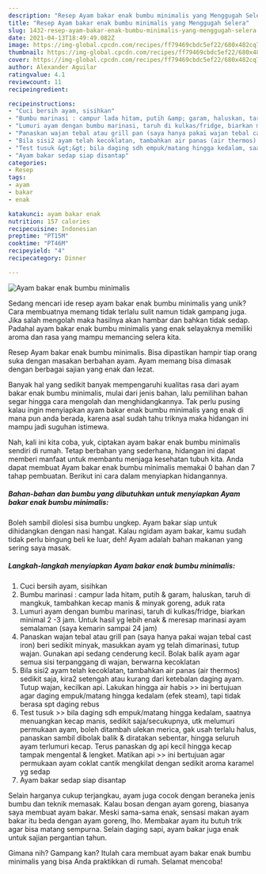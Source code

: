 ```yaml
---
description: "Resep Ayam bakar enak bumbu minimalis yang Menggugah Selera"
title: "Resep Ayam bakar enak bumbu minimalis yang Menggugah Selera"
slug: 1432-resep-ayam-bakar-enak-bumbu-minimalis-yang-menggugah-selera
date: 2021-04-13T18:49:49.082Z
image: https://img-global.cpcdn.com/recipes/ff79469cbdc5ef22/680x482cq70/ayam-bakar-enak-bumbu-minimalis-foto-resep-utama.jpg
thumbnail: https://img-global.cpcdn.com/recipes/ff79469cbdc5ef22/680x482cq70/ayam-bakar-enak-bumbu-minimalis-foto-resep-utama.jpg
cover: https://img-global.cpcdn.com/recipes/ff79469cbdc5ef22/680x482cq70/ayam-bakar-enak-bumbu-minimalis-foto-resep-utama.jpg
author: Alexander Aguilar
ratingvalue: 4.1
reviewcount: 11
recipeingredient:

recipeinstructions:
- "Cuci bersih ayam, sisihkan"
- "Bumbu marinasi : campur lada hitam, putih &amp; garam, haluskan, taruh di mangkuk, tambahkan kecap manis &amp; minyak goreng, aduk rata"
- "Lumuri ayam dengan bumbu marinasi, taruh di kulkas/fridge, biarkan minimal 2 -3 jam. Untuk hasil yg lebih enak &amp; meresap marinasi ayam semalaman (saya kemarin sampai 24 jam)"
- "Panaskan wajan tebal atau grill pan (saya hanya pakai wajan tebal cast iron) beri sedikit minyak, masukkan ayam yg telah dimarinasi, tutup wajan. Gunakan api sedang cenderung kecil. Bolak balik ayam agar semua sisi terpanggang di wajan, berwarna kecoklatan"
- "Bila sisi2 ayam telah kecoklatan, tambahkan air panas (air thermos) sedikit saja, kira2 setengah atau kurang dari ketebalan daging ayam. Tutup wajan, kecilkan api. Lakukan hingga air habis &gt;&gt; ini bertujuan agar daging empuk/matang hingga kedalam (efek steam), tapi tidak berasa spt daging rebus"
- "Test tusuk &gt;&gt; bila daging sdh empuk/matang hingga kedalam, saatnya menuangkan kecap manis, sedikit saja/secukupnya, utk melumuri permukaan ayam, boleh ditambah ulekan merica, gak usah terlalu halus, panaskan sambil dibolak balik &amp; diratakan sebentar, hingga seluruh ayam terlumuri kecap. Terus panaskan dg api kecil hingga kecap tampak mengental &amp; lengket. Matikan api &gt;&gt; ini bertujuan agar permukaan ayam coklat cantik mengkilat dengan sedikit aroma karamel yg sedap"
- "Ayam bakar sedap siap disantap"
categories:
- Resep
tags:
- ayam
- bakar
- enak

katakunci: ayam bakar enak 
nutrition: 157 calories
recipecuisine: Indonesian
preptime: "PT15M"
cooktime: "PT46M"
recipeyield: "4"
recipecategory: Dinner

---
```



![Ayam bakar enak bumbu minimalis](https://img-global.cpcdn.com/recipes/ff79469cbdc5ef22/680x482cq70/ayam-bakar-enak-bumbu-minimalis-foto-resep-utama.jpg)

Sedang mencari ide resep ayam bakar enak bumbu minimalis yang unik? Cara membuatnya memang tidak terlalu sulit namun tidak gampang juga. Jika salah mengolah maka hasilnya akan hambar dan bahkan tidak sedap. Padahal ayam bakar enak bumbu minimalis yang enak selayaknya memiliki aroma dan rasa yang mampu memancing selera kita.

Resep Ayam bakar enak bumbu minimalis. Bisa dipastikan hampir tiap orang suka dengan masakan berbahan ayam. Ayam memang bisa dimasak dengan berbagai sajian yang enak dan lezat.

Banyak hal yang sedikit banyak mempengaruhi kualitas rasa dari ayam bakar enak bumbu minimalis, mulai dari jenis bahan, lalu pemilihan bahan segar hingga cara mengolah dan menghidangkannya. Tak perlu pusing kalau ingin menyiapkan ayam bakar enak bumbu minimalis yang enak di mana pun anda berada, karena asal sudah tahu triknya maka hidangan ini mampu jadi suguhan istimewa.


Nah, kali ini kita coba, yuk, ciptakan ayam bakar enak bumbu minimalis sendiri di rumah. Tetap berbahan yang sederhana, hidangan ini dapat memberi manfaat untuk membantu menjaga kesehatan tubuh kita. Anda dapat membuat Ayam bakar enak bumbu minimalis memakai 0 bahan dan 7 tahap pembuatan. Berikut ini cara dalam menyiapkan hidangannya.

<!--inarticleads1-->

##### Bahan-bahan dan bumbu yang dibutuhkan untuk menyiapkan Ayam bakar enak bumbu minimalis:



Boleh sambil diolesi sisa bumbu ungkep. Ayam bakar siap untuk dihidangkan dengan nasi hangat. Kalau ngidam ayam bakar, kamu sudah tidak perlu bingung beli ke luar, deh! Ayam adalah bahan makanan yang sering saya masak. 

<!--inarticleads2-->

##### Langkah-langkah menyiapkan Ayam bakar enak bumbu minimalis:

1. Cuci bersih ayam, sisihkan
1. Bumbu marinasi : campur lada hitam, putih &amp; garam, haluskan, taruh di mangkuk, tambahkan kecap manis &amp; minyak goreng, aduk rata
1. Lumuri ayam dengan bumbu marinasi, taruh di kulkas/fridge, biarkan minimal 2 -3 jam. Untuk hasil yg lebih enak &amp; meresap marinasi ayam semalaman (saya kemarin sampai 24 jam)
1. Panaskan wajan tebal atau grill pan (saya hanya pakai wajan tebal cast iron) beri sedikit minyak, masukkan ayam yg telah dimarinasi, tutup wajan. Gunakan api sedang cenderung kecil. Bolak balik ayam agar semua sisi terpanggang di wajan, berwarna kecoklatan
1. Bila sisi2 ayam telah kecoklatan, tambahkan air panas (air thermos) sedikit saja, kira2 setengah atau kurang dari ketebalan daging ayam. Tutup wajan, kecilkan api. Lakukan hingga air habis &gt;&gt; ini bertujuan agar daging empuk/matang hingga kedalam (efek steam), tapi tidak berasa spt daging rebus
1. Test tusuk &gt;&gt; bila daging sdh empuk/matang hingga kedalam, saatnya menuangkan kecap manis, sedikit saja/secukupnya, utk melumuri permukaan ayam, boleh ditambah ulekan merica, gak usah terlalu halus, panaskan sambil dibolak balik &amp; diratakan sebentar, hingga seluruh ayam terlumuri kecap. Terus panaskan dg api kecil hingga kecap tampak mengental &amp; lengket. Matikan api &gt;&gt; ini bertujuan agar permukaan ayam coklat cantik mengkilat dengan sedikit aroma karamel yg sedap
1. Ayam bakar sedap siap disantap


Selain harganya cukup terjangkau, ayam juga cocok dengan beraneka jenis bumbu dan teknik memasak. Kalau bosan dengan ayam goreng, biasanya saya membuat ayam bakar. Meski sama-sama enak, sensasi makan ayam bakar itu beda dengan ayam goreng, lho. Membakar ayam itu butuh trik agar bisa matang sempurna. Selain daging sapi, ayam bakar juga enak untuk sajian pergantian tahun. 

Gimana nih? Gampang kan? Itulah cara membuat ayam bakar enak bumbu minimalis yang bisa Anda praktikkan di rumah. Selamat mencoba!

